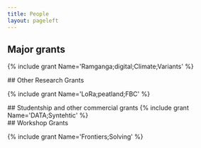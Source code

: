 ```yaml
---
title: People
layout: pageleft
---
```


<div class="other" markdown=1>


## Major grants

{% include grant Name='Ramganga;digital;Climate;Variants' %}

</div>

<div class="other" markdown=1>
## Other Research Grants

{% include grant Name='LoRa;peatland;FBC' %}

</div>



<div class="other" markdown=1>
## Studentship and other commercial grants
{% include grant Name='DATA;Syntehtic' %}

</div>



<div class="other" markdown=1>
##  Workshop Grants

{% include grant Name='Frontiers;Solving' %}

</div>

